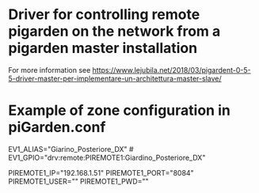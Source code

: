 # Driver for controlling remote pigarden on the network from a pigarden master installation

For more information see https://www.lejubila.net/2018/03/pigardent-0-5-5-driver-master-per-implementare-un-architettura-master-slave/

# Example of zone configuration in piGarden.conf

EV1_ALIAS="Giarino_Posteriore_DX" #
EV1_GPIO="drv:remote:PIREMOTE1:Giardino_Posteriore_DX"

PIREMOTE1_IP="192.168.1.51"
PIREMOTE1_PORT="8084"
PIREMOTE1_USER=""
PIREMOTE1_PWD=""
